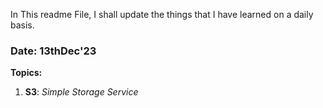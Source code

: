 In This readme File, I shall update the things that I have learned on a daily basis.

<h3>Date: 13thDec'23</h3> 
<b>Topics: </b>
<ol>
  <li><b>S3</b>: <i>Simple Storage Service</i></li>  
</ol>  
